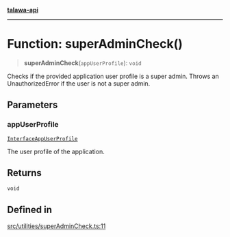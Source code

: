 [**talawa-api**](../../../README.md)

***

# Function: superAdminCheck()

> **superAdminCheck**(`appUserProfile`): `void`

Checks if the provided application user profile is a super admin.
Throws an UnauthorizedError if the user is not a super admin.

## Parameters

### appUserProfile

[`InterfaceAppUserProfile`](../../../models/AppUserProfile/interfaces/InterfaceAppUserProfile.md)

The user profile of the application.

## Returns

`void`

## Defined in

[src/utilities/superAdminCheck.ts:11](https://github.com/Suyash878/talawa-api/blob/f376d03c37e9acd046e7cc983947432c95f74442/src/utilities/superAdminCheck.ts#L11)
